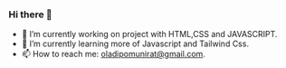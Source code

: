 ### Hi there 👋

<!--
**Muneerat/Muneerat** is a ✨ _special_ ✨ repository because its `README.md` (this file) appears on your GitHub profile.

Here are some ideas to get you started:

- 🔭 I’m currently working on project with HTML,CSS and JAVASCRIPT 
- 🌱 I’m currently learning more of Javascript and Tailwind Css...
- 👯 I’m looking to collaborate on project with other developers...
- 🤔 I’m looking for help with ...
- 💬 Ask me about ...
- 📫 How to reach me: ...
- 😄 Pronouns: ...
- ⚡ Fun fact: ...
-->

- 🔭 I’m currently working on project with HTML,CSS and JAVASCRIPT. 
- 🌱 I’m currently learning more of Javascript and Tailwind Css.
- 📫 How to reach me: oladipomunirat@gmail.com. 



